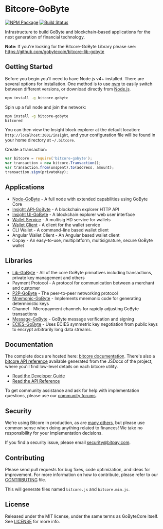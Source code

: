 # Bitcore-GoByte

[![NPM Package](https://img.shields.io/npm/v/bitcore-gobyte.svg?style=flat-square)](https://www.npmjs.org/package/bitcore-gobyte)
[![Build Status](https://img.shields.io/travis/gobytecoin/bitcore-gobyte.svg?branch=master&style=flat-square)](https://travis-ci.org/gobytecoin/bitcore-gobyte)

Infrastructure to build GoByte and blockchain-based applications for the next generation of financial technology.

**Note:** If you're looking for the Bitcore-GoByte Library please see: https://github.com/gobytecoin/bitcore-lib-gobyte

## Getting Started

Before you begin you'll need to have Node.js v4+ installed. There are several options for installation. One method is to use [nvm](https://github.com/creationix/nvm) to easily switch between different versions, or download directly from [Node.js](https://nodejs.org/).

```bash
npm install -g bitcore-gobyte
```

Spin up a full node and join the network:

```bash
npm install -g bitcore-gobyte
bitcored
```

You can then view the Insight block explorer at the default location: `http://localhost:3001/insight`, and your configuration file will be found in your home directory at `~/.bitcore`.

Create a transaction:
```js
var bitcore = require('bitcore-gobyte');
var transaction = new bitcore.Transaction();
var transaction.from(unspent).to(address, amount);
transaction.sign(privateKey);
```

## Applications

- [Node-GoByte](https://github.com/gobytecoin/bitcore-node-gobyte) - A full node with extended capabilities using GoByte Core
- [Insight API-GoByte](https://github.com/gobytecoin/insight-api-gobyte) - A blockchain explorer HTTP API
- [Insight UI-GoByte](https://github.com/gobytecoin/insight-ui-gobyte) - A blockchain explorer web user interface
- [Wallet Service](https://github.com/gobytecoin/bitcore-wallet-service-gobyte) - A multisig HD service for wallets
- [Wallet Client](https://github.com/gobytecoin/bitcore-wallet-client-gobyte) - A client for the wallet service
- CLI Wallet - A command-line based wallet client
- Angular Wallet Client - An Angular based wallet client
- Copay - An easy-to-use, multiplatform, multisignature, secure GoByte wallet

## Libraries

- [Lib-GoByte](https://github.com/gobytecoin/bitcore-lib-gobyte) - All of the core GoByte primatives including transactions, private key management and others
- Payment Protocol - A protocol for communication between a merchant and customer
- [P2P-GoByte](https://github.com/gobytecoin/bitcore-p2p-gobyte) - The peer-to-peer networking protocol
- [Mnemonic-GoByte](https://github.com/gobytecoin/bitcore-mnemonic-gobyte) - Implements mnemonic code for generating deterministic keys
- Channel - Micropayment channels for rapidly adjusting GoByte transactions
- [Message-GoByte](https://github.com/gobytecoin/bitcore-message-gobyte) - GoByte message verification and signing
- [ECIES-GoByte](https://github.com/gobytecoin/bitcore-ecies-gobyte) - Uses ECIES symmetric key negotiation from public keys to encrypt arbitrarily long data streams.

## Documentation

The complete docs are hosted here: [bitcore documentation](http://bitcore.io/guide/). There's also a [bitcore API reference](http://bitcore.io/api/) available generated from the JSDocs of the project, where you'll find low-level details on each bitcore utility.

- [Read the Developer Guide](http://bitcore.io/guide/)
- [Read the API Reference](http://bitcore.io/api/)

To get community assistance and ask for help with implementation questions, please use our [community forums](http://bitpaylabs.com/c/bitcore).

## Security

We're using Bitcore in production, as are [many others](http://bitcore.io#projects), but please use common sense when doing anything related to finances! We take no responsibility for your implementation decisions.

If you find a security issue, please email security@bitpay.com.

## Contributing

Please send pull requests for bug fixes, code optimization, and ideas for improvement. For more information on how to contribute, please refer to our [CONTRIBUTING](https://github.com/gobytecoin/bitcore-gobyte/blob/master/CONTRIBUTING.md) file.

This will generate files named `bitcore.js` and `bitcore.min.js`.

## License

Released under the MIT license, under the same terms as GoByteCore itself. See [LICENSE](LICENSE) for more info.
